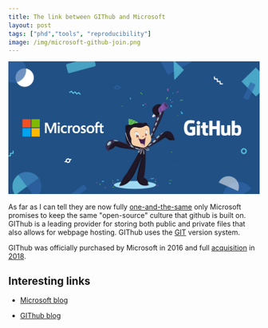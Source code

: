 ```yaml
---
title: The link between GIThub and Microsoft
layout: post 
tags: ["phd","tools", "reproducibility"]
image: /img/microsoft-github-join.png
---
```


![image](/img/microsoft-github-join.png)

As far as I can tell they are now fully [one-and-the-same]("https://github.blog/2018-10-26-github-and-microsoft/") only Microsoft promises to keep the same "open-source" culture that github is built on. GIThub is a leading provider for storing both public and private files that also allows for webpage hosting. GIThub uses the [GIT](https://git-scm.com/) version system.

GIThub was officially purchased by Microsoft in 2016 and full [acquisition](https://blogs.microsoft.com/blog/2018/10/26/microsoft-completes-github-acquisition/) in [2018](https://github.blog/2018-10-26-github-and-microsoft/).

## Interesting links

- [Microsoft blog](https://blogs.microsoft.com)

- [GIThub blog](https://github.blog/)